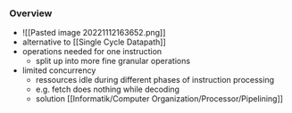 ### Overview
+  ![[Pasted image 20221112163652.png]]
+ alternative to [[Single Cycle Datapath]]
+ operations needed for one instruction
	+ split up into more fine granular operations
+ limited concurrency
	+ ressources idle during different phases of instruction processing
	+ e.g. fetch does nothing while decoding
	+ solution [[Informatik/Computer Organization/Processor/Pipelining]]